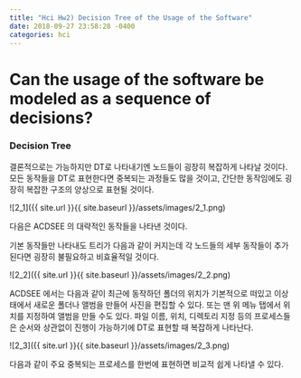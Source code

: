 ```yaml
---
title: "Hci Hw2) Decision Tree of the Usage of the Software"
date: 2018-09-27 23:58:28 -0400
categories: hci
---
```

# Can the usage of the software be modeled as a sequence of decisions? 

### Decision Tree
결론적으로는 가능하지만 DT로 나타내기엔 노드들이 굉장히 복잡하게 나타날 것이다. 모든 동작들을 DT로 표현한다면 중복되는 과정들도 많을 것이고, 간단한 동작임에도 굉장히 복잡한 구조의 양상으로 표현될 것이다.

![2_1]({{ site.url }}{{ site.baseurl }}/assets/images/2_1.png)

다음은 ACDSEE 의 대략적인 동작들을 나타낸 것이다. 

기본 동작들만 나타내도 트리가 다음과 같이 커지는데 각 노드들의 세부 동작들이 추가된다면 굉장히 불필요하고 비효율적일 것이다.

![2_2]({{ site.url }}{{ site.baseurl }}/assets/images/2_2.png)

ACDSEE 에서는 다음과 같이 최근에 동작하던 폴더의 위치가 기본적으로 떠있고 이상태에서 새로운 폴더나 앨범을 만들어 사진을 편집할 수 있다. 또는 맨 위 메뉴 탭에서 위치를 지정하여 앨범을 만들 수도 있다. 파일 이름, 위치, 디렉토리 지정 등의 프로세스들은 순서와 상관없이 진행이 가능하기에 DT로 표현할 때 복잡하게 나타난다.

![2_3]({{ site.url }}{{ site.baseurl }}/assets/images/2_3.png)

다음과 같이 주요 중복되는 프로세스를 한번에 표현하면 비교적 쉽게 나타낼 수 있다.



